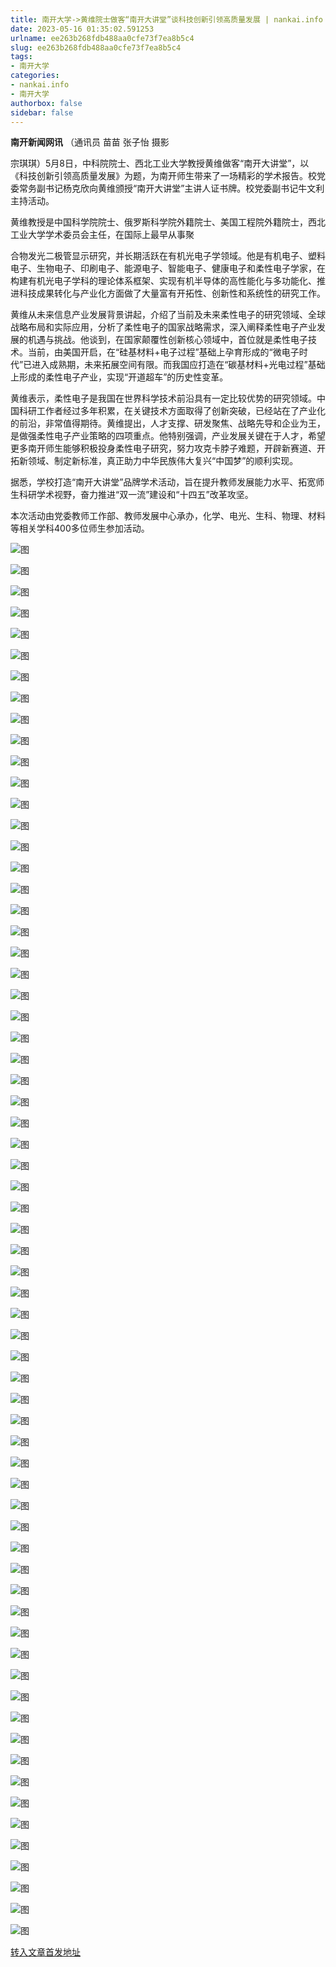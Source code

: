 ```yaml
---
title: 南开大学->黄维院士做客“南开大讲堂”谈科技创新引领高质量发展 | nankai.info
date: 2023-05-16 01:35:02.591253
urlname: ee263b268fdb488aa0cfe73f7ea8b5c4
slug: ee263b268fdb488aa0cfe73f7ea8b5c4
tags: 
- 南开大学
categories:
- nankai.info
- 南开大学
authorbox: false
sidebar: false
---
```

**南开新闻网讯** （通讯员 苗苗 张子怡 摄影

宗琪琪）5月8日，中科院院士、西北工业大学教授黄维做客“南开大讲堂”，以《科技创新引领高质量发展》为题，为南开师生带来了一场精彩的学术报告。校党委常务副书记杨克欣向黄维颁授“南开大讲堂”主讲人证书牌。校党委副书记牛文利主持活动。

黄维教授是中国科学院院士、俄罗斯科学院外籍院士、美国工程院外籍院士，西北工业大学学术委员会主任，在国际上最早从事聚
<!--more-->
合物发光二极管显示研究，并长期活跃在有机光电子学领域。他是有机电子、塑料电子、生物电子、印刷电子、能源电子、智能电子、健康电子和柔性电子学家，在构建有机光电子学科的理论体系框架、实现有机半导体的高性能化与多功能化、推进科技成果转化与产业化方面做了大量富有开拓性、创新性和系统性的研究工作。

黄维从未来信息产业发展背景讲起，介绍了当前及未来柔性电子的研究领域、全球战略布局和实际应用，分析了柔性电子的国家战略需求，深入阐释柔性电子产业发展的机遇与挑战。他谈到，在国家颠覆性创新核心领域中，首位就是柔性电子技术。当前，由美国开启，在“硅基材料+电子过程”基础上孕育形成的“微电子时代”已进入成熟期，未来拓展空间有限。而我国应打造在“碳基材料+光电过程”基础上形成的柔性电子产业，实现“开道超车”的历史性变革。

黄维表示，柔性电子是我国在世界科学技术前沿具有一定比较优势的研究领域。中国科研工作者经过多年积累，在关键技术方面取得了创新突破，已经站在了产业化的前沿，非常值得期待。黄维提出，人才支撑、研发聚焦、战略先导和企业为王，是做强柔性电子产业策略的四项重点。他特别强调，产业发展关键在于人才，希望更多南开师生能够积极投身柔性电子研究，努力攻克卡脖子难题，开辟新赛道、开拓新领域、制定新标准，真正助力中华民族伟大复兴“中国梦”的顺利实现。

据悉，学校打造“南开大讲堂”品牌学术活动，旨在提升教师发展能力水平、拓宽师生科研学术视野，奋力推进“双一流”建设和“十四五”改革攻坚。

本次活动由党委教师工作部、教师发展中心承办，化学、电光、生科、物理、材料等相关学科400多位师生参加活动。

![图](https://news.nankai.edu.cn/ywsd/system/2023/05/09/g)

![图](https://news.nankai.edu.cn/ywsd/system/2023/05/09/p)

![图](https://news.nankai.edu.cn/ywsd/system/2023/05/09/j)

![图](https://news.nankai.edu.cn/ywsd/system/2023/05/09/)

![图](https://news.nankai.edu.cn/ywsd/system/2023/05/09/9)

![图](https://news.nankai.edu.cn/ywsd/system/2023/05/09/1)

![图](https://news.nankai.edu.cn/ywsd/system/2023/05/09/6)

![图](https://news.nankai.edu.cn/ywsd/system/2023/05/09/e)

![图](https://news.nankai.edu.cn/ywsd/system/2023/05/09/5)

![图](https://news.nankai.edu.cn/ywsd/system/2023/05/09/d)

![图](https://news.nankai.edu.cn/ywsd/system/2023/05/09/0)

![图](https://news.nankai.edu.cn/ywsd/system/2023/05/09/7)

![图](https://news.nankai.edu.cn/ywsd/system/2023/05/09/_)

![图](https://news.nankai.edu.cn/ywsd/system/2023/05/09/9)

![图](https://news.nankai.edu.cn/ywsd/system/2023/05/09/0)

![图](https://news.nankai.edu.cn/ywsd/system/2023/05/09/5)

![图](https://news.nankai.edu.cn/ywsd/system/2023/05/09/2)

![图](https://news.nankai.edu.cn/ywsd/system/2023/05/09/5)

![图](https://news.nankai.edu.cn/ywsd/system/2023/05/09/0)

![图](https://news.nankai.edu.cn/ywsd/system/2023/05/09/0)

![图](https://news.nankai.edu.cn/ywsd/system/2023/05/09/0)

![图](https://news.nankai.edu.cn/ywsd/system/2023/05/09/3)

![图](https://news.nankai.edu.cn/ywsd/system/2023/05/09/0)

![图](https://news.nankai.edu.cn/ywsd/system/2023/05/09/0)

![图](https://news.nankai.edu.cn/)

![图](https://news.nankai.edu.cn/ywsd/system/2023/05/09/5)

![图](https://news.nankai.edu.cn/ywsd/system/2023/05/09/2)

![图](https://news.nankai.edu.cn/ywsd/system/2023/05/09/5)

![图](https://news.nankai.edu.cn/)

![图](https://news.nankai.edu.cn/ywsd/system/2023/05/09/0)

![图](https://news.nankai.edu.cn/ywsd/system/2023/05/09/0)

![图](https://news.nankai.edu.cn/ywsd/system/2023/05/09/0)

![图](https://news.nankai.edu.cn/)

![图](https://news.nankai.edu.cn/ywsd/system/2023/05/09/3)

![图](https://news.nankai.edu.cn/ywsd/system/2023/05/09/0)

![图](https://news.nankai.edu.cn/ywsd/system/2023/05/09/0)

![图](https://news.nankai.edu.cn/)

![图](https://news.nankai.edu.cn/ywsd/system/2023/05/09/c)

![图](https://news.nankai.edu.cn/ywsd/system/2023/05/09/i)

![图](https://news.nankai.edu.cn/ywsd/system/2023/05/09/p)

![图](https://news.nankai.edu.cn/)

![图](https://news.nankai.edu.cn/ywsd/system/2023/05/09/n)

![图](https://news.nankai.edu.cn/ywsd/system/2023/05/09/c)

![图](https://news.nankai.edu.cn/ywsd/system/2023/05/09/)

![图](https://news.nankai.edu.cn/ywsd/system/2023/05/09/u)

![图](https://news.nankai.edu.cn/ywsd/system/2023/05/09/d)

![图](https://news.nankai.edu.cn/ywsd/system/2023/05/09/e)

![图](https://news.nankai.edu.cn/ywsd/system/2023/05/09/)

![图](https://news.nankai.edu.cn/ywsd/system/2023/05/09/i)

![图](https://news.nankai.edu.cn/ywsd/system/2023/05/09/a)

![图](https://news.nankai.edu.cn/ywsd/system/2023/05/09/k)

![图](https://news.nankai.edu.cn/ywsd/system/2023/05/09/n)

![图](https://news.nankai.edu.cn/ywsd/system/2023/05/09/a)

![图](https://news.nankai.edu.cn/ywsd/system/2023/05/09/n)

![图](https://news.nankai.edu.cn/ywsd/system/2023/05/09/)

![图](https://news.nankai.edu.cn/ywsd/system/2023/05/09/s)

![图](https://news.nankai.edu.cn/ywsd/system/2023/05/09/w)

![图](https://news.nankai.edu.cn/ywsd/system/2023/05/09/e)

![图](https://news.nankai.edu.cn/ywsd/system/2023/05/09/n)

![图](https://news.nankai.edu.cn/)

![图](https://news.nankai.edu.cn/)

![图](https://news.nankai.edu.cn/ywsd/system/2023/05/09/:)

![图](https://news.nankai.edu.cn/ywsd/system/2023/05/09/p)

![图](https://news.nankai.edu.cn/ywsd/system/2023/05/09/t)

![图](https://news.nankai.edu.cn/ywsd/system/2023/05/09/t)

![图](https://news.nankai.edu.cn/ywsd/system/2023/05/09/h)

[转入文章首发地址](https://news.nankai.edu.cn/ywsd/system/2023/05/09/030056026.shtml)